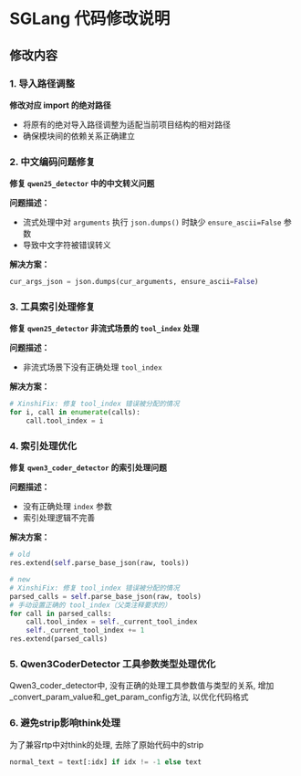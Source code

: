 # SGLang 代码修改说明


## 修改内容

### 1. 导入路径调整
**修改对应 import 的绝对路径**
- 将原有的绝对导入路径调整为适配当前项目结构的相对路径
- 确保模块间的依赖关系正确建立

### 2. 中文编码问题修复
**修复 `qwen25_detector` 中的中文转义问题**

**问题描述：**
- 流式处理中对 `arguments` 执行 `json.dumps()` 时缺少 `ensure_ascii=False` 参数
- 导致中文字符被错误转义

**解决方案：**
```python
cur_args_json = json.dumps(cur_arguments, ensure_ascii=False)
```

### 3. 工具索引处理修复
**修复 `qwen25_detector` 非流式场景的 `tool_index` 处理**

**问题描述：**
- 非流式场景下没有正确处理 `tool_index`

**解决方案：**
```python
# XinshiFix: 修复 tool_index 错误被分配的情况
for i, call in enumerate(calls):
    call.tool_index = i
```

### 4. 索引处理优化
**修复 `qwen3_coder_detector` 的索引处理问题**

**问题描述：**
- 没有正确处理 `index` 参数
- 索引处理逻辑不完善

**解决方案：**
```python
# old
res.extend(self.parse_base_json(raw, tools))

# new
# XinshiFix: 修复 tool_index 错误被分配的情况
parsed_calls = self.parse_base_json(raw, tools)
# 手动设置正确的 tool_index（父类注释要求的）
for call in parsed_calls:
    call.tool_index = self._current_tool_index
    self._current_tool_index += 1
res.extend(parsed_calls)
```

### 5. Qwen3CoderDetector 工具参数类型处理优化
Qwen3_coder_detector中, 没有正确的处理工具参数值与类型的关系, 增加_convert_param_value和_get_param_config方法, 以优化代码格式

### 6. 避免strip影响think处理
为了兼容rtp中对think的处理, 去除了原始代码中的strip
```python
normal_text = text[:idx] if idx != -1 else text
```
